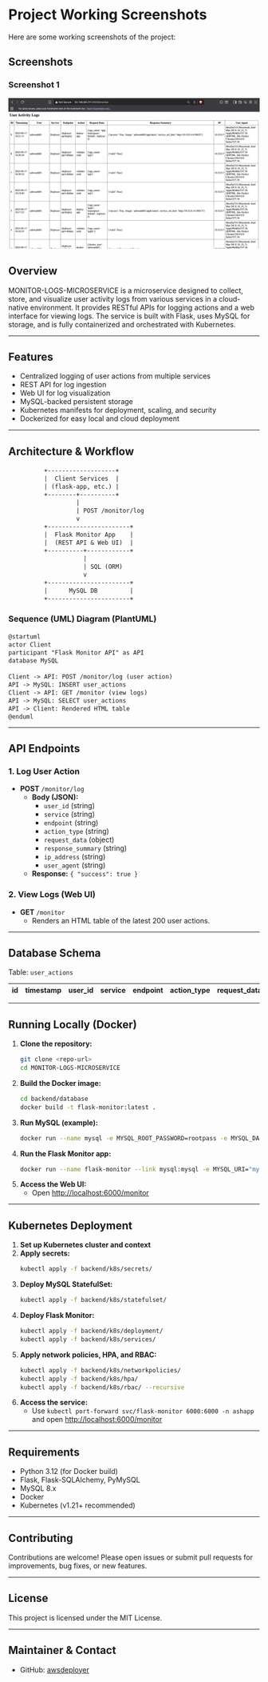 # Project Working Screenshots

Here are some working screenshots of the project:

## Screenshots

### Screenshot 1
![Screenshot 1](working-ss/1.png)


## Overview

MONITOR-LOGS-MICROSERVICE is a microservice designed to collect, store, and visualize user activity logs from various services in a cloud-native environment. It provides RESTful APIs for logging actions and a web interface for viewing logs. The service is built with Flask, uses MySQL for storage, and is fully containerized and orchestrated with Kubernetes.

---

## Features
- Centralized logging of user actions from multiple services
- REST API for log ingestion
- Web UI for log visualization
- MySQL-backed persistent storage
- Kubernetes manifests for deployment, scaling, and security
- Dockerized for easy local and cloud deployment

---

## Architecture & Workflow

```
          +-------------------+
          |  Client Services  |
          | (flask-app, etc.) |
          +--------+----------+
                   |
                   | POST /monitor/log
                   v
          +-----------------------+
          |  Flask Monitor App    |
          |  (REST API & Web UI)  |
          +----------+------------+
                     |
                     | SQL (ORM)
                     v
          +-----------------------+
          |      MySQL DB         |
          +-----------------------+
```

### Sequence (UML) Diagram (PlantUML)
```plantuml
@startuml
actor Client
participant "Flask Monitor API" as API
database MySQL

Client -> API: POST /monitor/log (user action)
API -> MySQL: INSERT user_actions
Client -> API: GET /monitor (view logs)
API -> MySQL: SELECT user_actions
API -> Client: Rendered HTML table
@enduml
```

---

## API Endpoints

### 1. Log User Action
- **POST** `/monitor/log`
  - **Body (JSON):**
    - `user_id` (string)
    - `service` (string)
    - `endpoint` (string)
    - `action_type` (string)
    - `request_data` (object)
    - `response_summary` (string)
    - `ip_address` (string)
    - `user_agent` (string)
  - **Response:** `{ "success": true }`

### 2. View Logs (Web UI)
- **GET** `/monitor`
  - Renders an HTML table of the latest 200 user actions.

---

## Database Schema

Table: `user_actions`

| id | timestamp | user_id | service | endpoint | action_type | request_data | response_summary | ip_address | user_agent |
|----|-----------|---------|---------|----------|-------------|--------------|------------------|------------|------------|

---

## Running Locally (Docker)

1. **Clone the repository:**
   ```bash
   git clone <repo-url>
   cd MONITOR-LOGS-MICROSERVICE
   ```
2. **Build the Docker image:**
   ```bash
   cd backend/database
   docker build -t flask-monitor:latest .
   ```
3. **Run MySQL (example):**
   ```bash
   docker run --name mysql -e MYSQL_ROOT_PASSWORD=rootpass -e MYSQL_DATABASE=ashdb -p 3306:3306 -d mysql:8.1
   ```
4. **Run the Flask Monitor app:**
   ```bash
   docker run --name flask-monitor --link mysql:mysql -e MYSQL_URI="mysql+pymysql://root:rootpass@mysql:3306/ashdb" -p 6000:6000 flask-monitor:latest
   ```
5. **Access the Web UI:**
   - Open [http://localhost:6000/monitor](http://localhost:6000/monitor)

---

## Kubernetes Deployment

1. **Set up Kubernetes cluster and context**
2. **Apply secrets:**
   ```bash
   kubectl apply -f backend/k8s/secrets/
   ```
3. **Deploy MySQL StatefulSet:**
   ```bash
   kubectl apply -f backend/k8s/statefulset/
   ```
4. **Deploy Flask Monitor:**
   ```bash
   kubectl apply -f backend/k8s/deployment/
   kubectl apply -f backend/k8s/services/
   ```
5. **Apply network policies, HPA, and RBAC:**
   ```bash
   kubectl apply -f backend/k8s/networkpolicies/
   kubectl apply -f backend/k8s/hpa/
   kubectl apply -f backend/k8s/rbac/ --recursive
   ```
6. **Access the service:**
   - Use `kubectl port-forward svc/flask-monitor 6000:6000 -n ashapp` and open [http://localhost:6000/monitor](http://localhost:6000/monitor)

---

## Requirements

- Python 3.12 (for Docker build)
- Flask, Flask-SQLAlchemy, PyMySQL
- MySQL 8.x
- Docker
- Kubernetes (v1.21+ recommended)

---

## Contributing

Contributions are welcome! Please open issues or submit pull requests for improvements, bug fixes, or new features.

---

## License

This project is licensed under the MIT License.

---

## Maintainer & Contact

- GitHub: [awsdeployer](https://github.com/awsdeployer)


